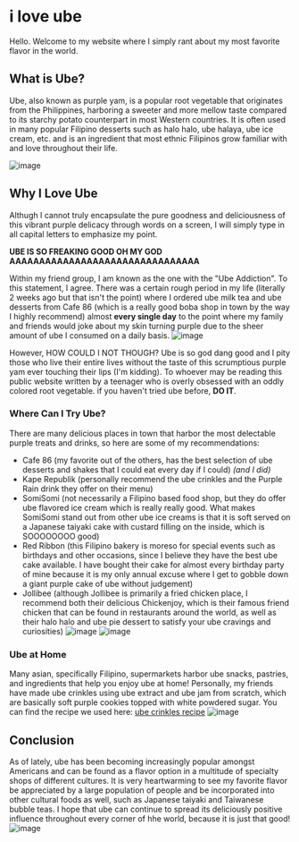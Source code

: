 # i love ube

Hello. Welcome to my website where I simply rant about my most favorite flavor in the world. 

## What is Ube?

Ube, also known as purple yam, is a popular root vegetable that originates from the Philippines, harboring a sweeter and more mellow taste compared to its starchy potato counterpart in most Western countries. It is often used in many popular Filipino desserts such as halo halo, ube halaya, ube ice cream, etc. and is an ingredient that most ethnic Filipinos grow familiar with and love throughout their life.

![image](https://user-images.githubusercontent.com/91563496/135513129-71c255dd-f36b-448a-bcd6-fb491fcd61d5.png)


## Why I Love Ube
Althugh I cannot truly encapsulate the pure goodness and deliciousness of this vibrant purple delicacy through words on a screen, I will simply type in all capital letters to emphasize my point.

**UBE IS SO FREAKING GOOD OH MY GOD AAAAAAAAAAAAAAAAAAAAAAAAAAAAAAAA**

Within my friend group, I am known as the one with the "Ube Addiction". To this statement, I agree. There was a certain rough period in my life (literally 2 weeks ago but that isn't the point) where I ordered ube milk tea and ube desserts from Cafe 86 (which is a really good boba shop in town by the way I highly recommend) almost **every single day** to the point where my family and friends would joke about my skin turning purple due to the sheer amount of ube I consumed on a daily basis.
![image](https://user-images.githubusercontent.com/91563496/135513355-c186ba0b-45d1-41ab-87d8-876932616e93.png)

However, HOW COULD I NOT THOUGH? Ube is so god dang good and I pity those who live their entire lives without the taste of this scrumptious purple yam ever touching their lips (I'm kidding). To whoever may be reading this public website written by a teenager who is overly obsessed with an oddly colored root vegetable. if you haven't tried ube before, **DO IT**. 

### Where Can I Try Ube?
There are many delicious places in town that harbor the most delectable purple treats and drinks, so here are some of my recommendations:
- Cafe 86 (my favorite out of the others, has the best selection of ube desserts and shakes that I could eat every day if I could) _(and I did)_
- Kape Republik (personally recommend the ube crinkles and the Purple Rain drink they offer on their menu)
- SomiSomi (not necessarily a Filipino based food shop, but they do offer ube flavored ice cream which is really really good. What makes SomiSomi stand out from other ube ice creams is that it is soft served on a Japanese taiyaki cake with custard filling on the inside, which is SOOOOOOOO good)
- Red Ribbon (this Filipino bakery is moreso for special events such as birthdays and other occasions, since I believe they have the best ube cake available. I have bought their cake for almost every birthday party of mine because it is my only annual excuse where I get to gobble down a giant purple cake of ube without judgement)
- Jollibee (although Jollibee is primarily a fried chicken place, I recommend both their delicious Chickenjoy, which is their famous friend chicken that can be found in restaurants around the world, as well as their halo halo and ube pie dessert to satisfy your ube cravings and curiosities)
![image](https://user-images.githubusercontent.com/91563496/135513460-f0b182a7-378f-478d-a759-c4f59fbcd911.png)
![image](https://user-images.githubusercontent.com/91563496/135513535-58211e88-a0ff-4c2c-92b5-4a7ed088eda7.png)

### Ube at Home
Many asian, specifically Filipino, supermarkets harbor ube snacks, pastries, and ingredients that help you enjoy ube at home! Personally, my friends have made ube crinkles using ube extract and ube jam from scratch, which are basically soft purple cookies topped with white powdered sugar. You can find the recipe we used here:
[ube crinkles recipe](https://www.kawalingpinoy.com/ube-crinkles/)
![image](https://user-images.githubusercontent.com/91563496/135544101-324473b5-e339-4195-a58d-5c64a57c54d8.png)

## Conclusion
As of lately, ube has been becoming increasingly popular amongst Americans and can be found as a flavor option in a multitude of specialty shops of different cultures. It is very heartwarming to see my favorite flavor be appreciated by a large population of people and be incorporated into other cultural foods as well, such as Japanese taiyaki and Taiwanese bubble teas. I hope that ube can continue to spread its deliciously positive influence throughout every corner of hhe world, because it is just that good!
![image](https://user-images.githubusercontent.com/91563496/135541980-0d46e792-8ec8-46ea-9797-42e39dfbfb2d.png)

